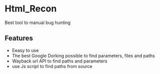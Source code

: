 # Html_Recon
Best tool to manual bug hunting

## Features
- Eeasy to use
- The best Google Dorking possible to find parameters, files and paths
- Wayback url API to find paths and parameters
- use Js script to find paths from source
